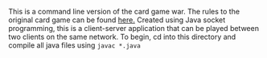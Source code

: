 This is a command line version of the card game war. The rules to the original card game can be found [here.](https://bicyclecards.com/how-to-play/war/)
Created using Java socket programming, this is a client-server application that can be played between two clients on the same network. To begin, cd into this directory and compile all java files using ```javac *.java```
